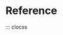 # Reference

<!-- CONTRIBUTING --
This repo uses mkdocstrings (pawamoy/mkdocstrings) to render function comments
as API documentation.

To get your functions to be automatically documented and included in the API
Reference section, simply follow Google-style docstring conventions for python.

You can see examples of Google-style docstrings in 
[Napolion's documentation](https://sphinxcontrib-napoleon.readthedocs.io/en/latest/example_google.html)

The full mkdocstrings documentation is available at 
(pawamoy.github.io/mkdocstrings) and includes descriptions, API reference, and
helpful examples.
-->

::: clocss

